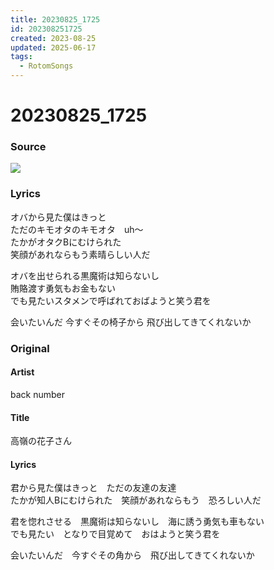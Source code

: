 ```yaml
---
title: 20230825_1725
id: 202308251725
created: 2023-08-25
updated: 2025-06-17
tags:
  - RotomSongs
---
```

# 20230825_1725

### Source

![](https://x.com/Starlystrongest/status/1694989328160829587)

### Lyrics

オバから見た僕はきっと  
ただのキモオタのキモオタ　uh〜  
たかがオタクBにむけられた  
笑顔があれならもう素晴らしい人だ  

オバを出せられる黒魔術は知らないし  
賄賂渡す勇気もお金もない  
でも見たいスタメンで呼ばれておばようと笑う君を  

会いたいんだ 今すぐその椅子から 飛び出してきてくれないか  

### Original

#### Artist

back number

#### Title

高嶺の花子さん

#### Lyrics

君から見た僕はきっと　ただの友達の友達  
たかが知人Bにむけられた　笑顔があれならもう　恐ろしい人だ  
  
君を惚れさせる　黒魔術は知らないし　海に誘う勇気も車もない  
でも見たい　となりで目覚めて　おはようと笑う君を  
  
会いたいんだ　今すぐその角から　飛び出してきてくれないか 

